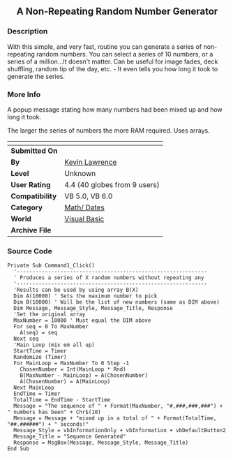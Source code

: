 ﻿<div align="center">

## A Non\-Repeating Random Number Generator


</div>

### Description

With this simple, and very fast, routine you can generate a series of non-repeating random numbers. You can select a series of 10 numbers, or a series of a million...It doesn't matter. Can be useful for image fades, deck shuffling, random tip of the day, etc. - It even tells you how long it took to generate the series.
 
### More Info
 
A popup message stating how many numbers had been mixed up and how long it took.

The larger the series of numbers the more RAM required. Uses arrays.


<span>             |<span>
---                |---
**Submitted On**   |
**By**             |[Kevin Lawrence](https://github.com/Planet-Source-Code/PSCIndex/blob/master/ByAuthor/kevin-lawrence.md)
**Level**          |Unknown
**User Rating**    |4.4 (40 globes from 9 users)
**Compatibility**  |VB 5\.0, VB 6\.0
**Category**       |[Math/ Dates](https://github.com/Planet-Source-Code/PSCIndex/blob/master/ByCategory/math-dates__1-37.md)
**World**          |[Visual Basic](https://github.com/Planet-Source-Code/PSCIndex/blob/master/ByWorld/visual-basic.md)
**Archive File**   |[](https://github.com/Planet-Source-Code/kevin-lawrence-a-non-repeating-random-number-generator__1-892/archive/master.zip)





### Source Code

```
Private Sub Command1_Click()
  '-------------------------------------------------------------
  ' Produces a series of X random numbers without repeating any
  '-------------------------------------------------------------
  'Results can be used by using array B(X)
  Dim A(10000) ' Sets the maximum number to pick
  Dim B(10000) ' Will be the list of new numbers (same as DIM above)
  Dim Message, Message_Style, Message_Title, Response
  'Set the original array
  MaxNumber = 10000 ' Must equal the DIM above
  For seq = 0 To MaxNumber
    A(seq) = seq
  Next seq
  'Main Loop (mix em all up)
  StartTime = Timer
  Randomize (Timer)
  For MainLoop = MaxNumber To 0 Step -1
    ChosenNumber = Int(MainLoop * Rnd)
    B(MaxNumber - MainLoop) = A(ChosenNumber)
    A(ChosenNumber) = A(MainLoop)
  Next MainLoop
  EndTime = Timer
  TotalTime = EndTime - StartTime
  Message = "The sequence of " + Format(MaxNumber, "#,###,###,###") + " numbers has been" + Chr$(10)
  Message = Message + "mixed up in a total of " + Format(TotalTime, "##.######") + " seconds!"
  Message_Style = vbInformationOnly + vbInformation + vbDefaultButton2
  Message_Title = "Sequence Generated"
  Response = MsgBox(Message, Message_Style, Message_Title)
End Sub
```

